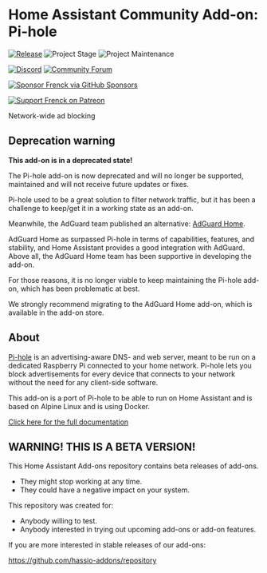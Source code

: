 # Home Assistant Community Add-on: Pi-hole

[![Release][release-shield]][release] ![Project Stage][project-stage-shield] ![Project Maintenance][maintenance-shield]

[![Discord][discord-shield]][discord] [![Community Forum][forum-shield]][forum]

[![Sponsor Frenck via GitHub Sponsors][github-sponsors-shield]][github-sponsors]

[![Support Frenck on Patreon][patreon-shield]][patreon]

Network-wide ad blocking

## Deprecation warning

**This add-on is in a deprecated state!**

The Pi-hole add-on is now deprecated and will no longer be supported, maintained
and will not receive future updates or fixes.

Pi-hole used to be a great solution to filter network traffic, but it has been
a challenge to keep/get it in a working state as an add-on.

Meanwhile, the AdGuard team published an alternative:
[AdGuard Home](https://github.com/hassio-addons/addon-adguard-home).

AdGuard Home as surpassed Pi-hole in terms of capabilities, features,
and stability, and Home Assistant provides a good integration with AdGuard.
Above all, the AdGuard Home team has been supportive in developing the add-on.

For those reasons, it is no longer viable to keep maintaining the Pi-hole
add-on, which has been problematic at best.

We strongly recommend migrating to the AdGuard Home add-on, which is available
in the add-on store.

## About

[Pi-hole][pi-hole] is an advertising-aware DNS- and web server, meant to be run
on a dedicated Raspberry Pi connected to your home network. Pi-hole lets you
block advertisements for every device that connects to your network without the
need for any client-side software.

This add-on is a port of Pi-hole to be able to run on Home Assistant and
is based on Alpine Linux and is using Docker.

[Click here for the full documentation][docs]

## WARNING! THIS IS A BETA VERSION!

This Home Assistant Add-ons repository contains beta releases of add-ons.

- They might stop working at any time.
- They could have a negative impact on your system.

This repository was created for:

- Anybody willing to test.
- Anybody interested in trying out upcoming add-ons or add-on features.

If you are more interested in stable releases of our add-ons:

<https://github.com/hassio-addons/repository>

[discord-shield]: https://img.shields.io/discord/478094546522079232.svg
[discord]: https://discord.me/hassioaddons
[docs]: https://github.com/hassio-addons/addon-pi-hole/blob/v4.1.2/README.md
[forum-shield]: https://img.shields.io/badge/community-forum-brightgreen.svg
[forum]: https://community.home-assistant.io/t/home-assistant-community-add-on-pi-hole/33817?u=frenck
[github-sponsors-shield]: https://frenck.dev/wp-content/uploads/2019/12/github_sponsor.png
[github-sponsors]: https://github.com/sponsors/frenck
[maintenance-shield]: https://img.shields.io/maintenance/yes/2020.svg
[patreon-shield]: https://frenck.dev/wp-content/uploads/2019/12/patreon.png
[patreon]: https://www.patreon.com/frenck
[pi-hole]: https://pi-hole.net/
[project-stage-shield]: https://img.shields.io/badge/project%20stage-%20!%20DEPRECATED%20%20%20!-ff0000.svg
[release-shield]: https://img.shields.io/badge/version-v4.1.2-blue.svg
[release]: https://github.com/hassio-addons/addon-pi-hole/tree/v4.1.2